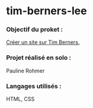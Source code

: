 # tim-berners-lee

### Objectif du proket : 

[Créer un site sur Tim Berners.](https://rohmerpauline.github.io/tim-berners-lee/)

### Projet réalisé en solo : 

Pauline Rohmer

### Langages utilisés : 

HTML, CSS

